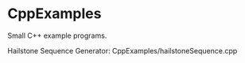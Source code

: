 # CppExamples
Small C++ example programs.

Hailstone Sequence Generator: CppExamples/hailstoneSequence.cpp
